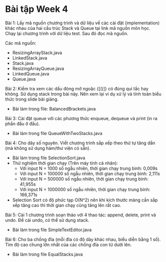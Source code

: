 # Bài tập Week 4
Bài 1: Lấy mã nguồn chương trình và dữ liệu về các cài đặt (implementation) khác nhau của hai cấu trúc Stack và Queue tại link mã nguồn môn học. Chạy lại chương trình với dữ liệu test. Sau đó đọc mã nguồn.

Các mã nguồn:
- ResizingArrayStack.java
- LinkedStack.java
- Stack.java
- ResizingArrayQueue.java
- LinkedQueue.java
- Queue.java


Bài 2: Kiểm tra xem các dấu đóng mở ngoặc {[()]} có đúng qui tắc hay không.
Sử dụng stack trong bài này. Nên xem lại ví dụ xử lý và tính toán biểu thức trong slide bài giảng.
- Bài làm trong file: BalancedBrackets.java


Bài 3: Cài đặt queue với các phương thức enqueue, dequeue và print (in ra phần đầu ở đầu).
- Bài làm trong file QueueWithTwoStacks.java


Bài 4: Cho dãy số nguyên. Viết chương trình sắp xếp theo thứ tự tăng dần (mà không sử dụng hàm/thư viện có sẵn).
- Bài làm trong file SelectionSort.java
- Thử nghiệm thời gian chạy (Trên máy tính cá nhân):
    + Với input N = 1000 số ngẫu nhiên, thời gian chạy trung bình: 0,009s
    + Với input N = 100000 số ngẫu nhiên, thời gian chạy trung bình: 2,111s
    + Với input N = 500000 số ngẫu nhiên, thời gian chạy trung bình: 41,955s
    + Với input N = 1000000 số ngẫu nhiên, thời gian chạy trung bình: 166,371s
- Selection Sort có độ phức tạp O(N^2) nên khi kích thước mảng cần sắp xếp tăng cao thì thời gian chạy cũng tăng lên rất cao.


Bài 5: Cài 1 chương trình soạn thảo với 4 thao tác: append, delete, print và undo. Để cài undo, có thể sử dụng stack.
- Bài làm trong file SimpleTextEditor.java


Bài 6: Cho ba chồng đĩa (mỗi đĩa có độ dày khác nhau, biểu diễn bằng 1 số). Tìm độ cao chung lớn nhất của các chồng đĩa con từ dưới lên.
- Bài làm trong file EqualStacks.java